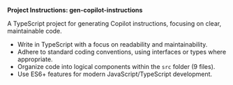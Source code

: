 **Project Instructions: gen-copilot-instructions**

A TypeScript project for generating Copilot instructions, focusing on clear, maintainable code.

- Write in TypeScript with a focus on readability and maintainability.
- Adhere to standard coding conventions, using interfaces or types where appropriate.
- Organize code into logical components within the `src` folder (9 files).
- Use ES6+ features for modern JavaScript/TypeScript development.
